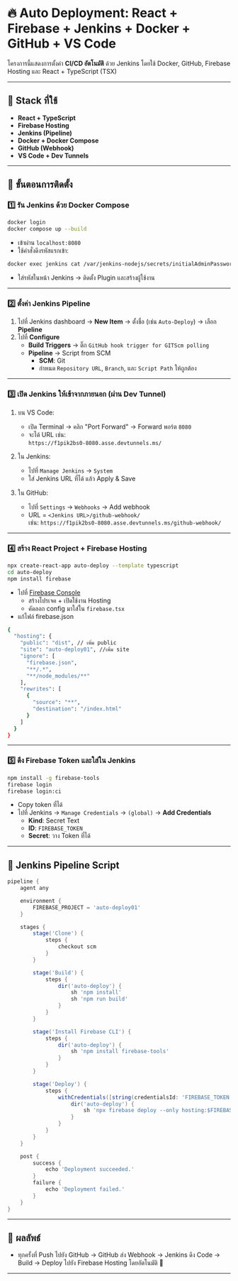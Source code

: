 # 🔥 Auto Deployment: React + Firebase + Jenkins + Docker + GitHub + VS Code

โครงการนี้แสดงการตั้งค่า **CI/CD อัตโนมัติ** ด้วย Jenkins โดยใช้ Docker, GitHub, Firebase Hosting และ React + TypeScript (TSX)

---

## 🧱 Stack ที่ใช้

- **React + TypeScript**
- **Firebase Hosting**
- **Jenkins (Pipeline)**
- **Docker + Docker Compose**
- **GitHub (Webhook)**
- **VS Code + Dev Tunnels**

---

## 🚧 ขั้นตอนการติดตั้ง

### 1️⃣ รัน Jenkins ด้วย Docker Compose

```bash
docker login
docker compose up --build
```

- เข้าผ่าน `localhost:8080`
- ใช้คำสั่งดึงรหัสแรกเข้า:

```bash
docker exec jenkins cat /var/jenkins-nodejs/secrets/initialAdminPassword
```

- ใส่รหัสในหน้า Jenkins → ติดตั้ง Plugin และสร้างผู้ใช้งาน

---

### 2️⃣ ตั้งค่า Jenkins Pipeline

1. ไปที่ Jenkins dashboard → **New Item** → ตั้งชื่อ (เช่น `Auto-Deploy`) → เลือก **Pipeline**
2. ไปที่ **Configure**
   - **Build Triggers** → ติ๊ก `GitHub hook trigger for GITScm polling`
   - **Pipeline** → Script from SCM
     - **SCM**: Git
     - กำหนด `Repository URL`, `Branch`, และ `Script Path` ให้ถูกต้อง

---

### 3️⃣ เปิด Jenkins ให้เข้าจากภายนอก (ผ่าน Dev Tunnel)

1. บน VS Code:
   - เปิด Terminal → คลิก "Port Forward" → Forward พอร์ต `8080`
   - จะได้ URL เช่น:  
     `https://f1pik2bs0-8080.asse.devtunnels.ms/`

2. ใน Jenkins:
   - ไปที่ `Manage Jenkins` → `System`
   - ใส่ Jenkins URL ที่ได้ แล้ว Apply & Save

3. ใน GitHub:
   - ไปที่ `Settings` → `Webhooks` → Add webhook
   - URL = `<Jenkins URL>/github-webhook/`  
     เช่น: `https://f1pik2bs0-8080.asse.devtunnels.ms/github-webhook/`

---

### 4️⃣ สร้าง React Project + Firebase Hosting

```bash
npx create-react-app auto-deploy --template typescript
cd auto-deploy
npm install firebase
```

- ไปที่ [Firebase Console](https://console.firebase.google.com/)
  - สร้างโปรเจค + เปิดใช้งาน Hosting
  - คัดลอก config มาใส่ใน `firebase.tsx`
- แก้ไฟล์ firebase.json 
```bash
{
  "hosting": {
    "public": "dist", // เพิ่ม public
    "site": "auto-deploy01", //เพิ่ม site
    "ignore": [
      "firebase.json",
      "**/.*",
      "**/node_modules/**"
    ],
    "rewrites": [
      {
        "source": "**",
        "destination": "/index.html"
      }
    ]
  }
}

```
---

### 5️⃣ ดึง Firebase Token และใส่ใน Jenkins

```bash
npm install -g firebase-tools
firebase login
firebase login:ci
```

- Copy token ที่ได้
- ไปที่ Jenkins → `Manage Credentials` → `(global)` → **Add Credentials**
  - **Kind**: Secret Text
  - **ID**: `FIREBASE_TOKEN`
  - **Secret**: วาง Token ที่ได้

---

## 🚀 Jenkins Pipeline Script

```groovy
pipeline {
    agent any

    environment {
        FIREBASE_PROJECT = 'auto-deploy01'
    }

    stages {
        stage('Clone') {
            steps {
                checkout scm
            }
        }

        stage('Build') {
            steps {
                dir('auto-deploy') {
                    sh 'npm install'
                    sh 'npm run build'
                }
            }
        }

        stage('Install Firebase CLI') {
            steps {
                dir('auto-deploy') {
                    sh 'npm install firebase-tools'
                }
            }
        }

        stage('Deploy') {
            steps {
                withCredentials([string(credentialsId: 'FIREBASE_TOKEN', variable: 'FIREBASE_TOKEN')]) {
                    dir('auto-deploy') {
                        sh 'npx firebase deploy --only hosting:$FIREBASE_PROJECT --token $FIREBASE_TOKEN'
                    }
                }
            }
        }
    }

    post {
        success {
            echo 'Deployment succeeded.'
        }
        failure {
            echo 'Deployment failed.'
        }
    }
}
```

---

## 🎯 ผลลัพธ์

- ทุกครั้งที่ Push ไปยัง GitHub → GitHub ส่ง Webhook → Jenkins ดึง Code → Build → Deploy ไปยัง Firebase Hosting โดยอัตโนมัติ 🎉

---
